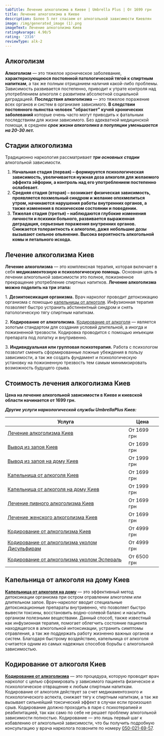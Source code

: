 ```yaml
---
tabTitle: Лечение алкоголизма в Киеве | Umbrella Plus | От 1699 грн
title: Лечение алкоголизма в Киеве
description: Более 5 лет спасаем от алкогольной зависимости Киевлян
image: /img/generated_image (1).png
imageText: Лечение алкоголизма Киев
ratingAvarage: 4.90/5
rating: '2316'
reviewType: alk-2
---
```


## Алкоголизм

**Алкоголизм** — это тяжелое хроническое заболевание, **характеризующеюся постоянной патологической тягой к спиртным напиткам**, а так же полным отрицанием наличия какой-либо проблемы. Зависимость развивается постепенно, приводит к  утрате контроля над употреблением алкоголя с развитием абсолютной социальной деградацией. **Последствия алкоголизма** — это тяжелое поражение всех органов и систем в организме зависимого. **В следствии постоянного пьянства человек "обрастает" кучей хронических заболеваний** которые очень часто могут приводить к фатальным последствиям для жизни зависимого. Без адекватной медицинской помощи, в среднем ***срок жизни алкоголика в популяции уменьшается на 20-30 лет.***

## Стадии алкоголизма

Традиционно наркология рассматривает ***три основных стадии*** алкогольной зависимости.

1. **Начальная стадия (первая) – формируется психологическая зависимость, увеличивается нужная доза алкоголя для желаемого эффекта эйфории, а контроль над его употреблением постепенно ослабевает.**
2. **Средняя стадия (вторая) – возникает физическая зависимость, проявляется похмельный синдром и желание опохмелиться утром, начинаются нарушения работы внутренних органов, а также изменения в психическом состоянии и поведении.**
3. **Тяжелая стадия (третья) – наблюдаются глубокие изменения личности и психики больного, развивается выраженная деградация, серьезные поражения внутренних органов. Снижается толерантность к алкоголю, даже небольшие дозы вызывают сильное опьянение. Высока вероятность алкогольной комы и летального исхода.**

## Лечение алкоголизма Киев

**Лечение алкоголизма** — это комплексная терапия, которая включает в себя **медикаментозную и психологическую помощь**. Основная цель в лечении алкогольной зависимости это полное, пожизненное прекращение употребление спиртных напитков. **Лечение алкоголизма можно поделить на три этапа:**

1\. **Дезинтоксикация организма.** Врач нарколог проводит детоксикацию организма с помощью [капельницы от алкоголя](https://umbrella-plus.com.ua/kiev/kapelnica_ot_alkogola_kiev/). Инфузионная терапия позволяет быстро устранить абстинентный синдром и снять патологическую тягу спиртным напиткам.

2\. **Кодирование от алкоголизма.** [Кодирование от алкоголя](https://umbrella-plus.com.ua/kiev/kodirovka-ot-alkogolia-disulfiram-kiev/) — является золотым стандартом для создания условий длительной, а иногда и пожизненной трезвости. Кодировка проводится с помощью инъекции препарата под лопатку и внутривенно.

3\. **Индивидуальная или групповая психотерапия.** Работа с психологом позволит сменить сформированные ложные убеждения в пользу зависимости, а так же создать фундамент и психологическую установку на пожизненную трезвость тем самым минимизировать возможность будущего срыва.

## Стоимость лечения алкоголизма Киев

**Цена на лечение алкогольной зависимости в Киеве и киевской области начинается от 1699 грн.**

***Другие услуги наркологической службы UmbrellaPlus Киев:***

| Услуга                                                                                  | Цена        |
| --------------------------------------------------------------------------------------- | ----------- |
| [Лечение алкоголизма Киев](lechenie-alkogolizma-kiev)                                   | От 1699 грн |
| [Вывод из запоя Киев](Vivod-iz-zapoia-kiev)                                             | От 1699 грн |
| [Вывод из запоя на дому Киев](Vivod-iz-zapoia-na-domy-kiev)                             | От 1999 грн |
| [Капельница от алкоголя Киев](Kapelnica_ot_alkogola_kiev)                               | От 1699 грн |
| [Капельница от алкоголя на дому Киев](Kapelnica_ot_alkogola_na_domy_kiev)               | От 1999 грн |
| [Лечение пивного алкоголизма Киев](lechenie-pivnogi-alkogolizma-kiev)                   | От 1699 грн |
| [Лечение женского алкоголизма Киев](lechenie-jenskogo-alkogolizma-kiev)                 | От 1699 грн |
| [Кодирование от алкоголизма Киев](kodirovka-ot-alkogolia-kiev)                          | От 4999 грн |
| [Кодирование от алкоголизма уколом Дисульфирам](kodirovka-ot-alkogolia-disulfiram-kiev) | От 4999 грн |
| [Кодирование от алкоголизма уколом Эспераль](kodirovka-ot-alkogolizma-espiarl-kiev)     | От 6500 грн |

## Капельница от алкоголя на дому Киев

**[Капельница от алкоголя на дому](https://umbrella-plus.com.ua/kiev/kapelnica_ot_alkogola_na_domy_kiev/)** — это эффективный метод детоксикации организма при остром отравлении алкоголем или длительном запое. Врач-нарколог вводит специальные детоксикационные препараты внутривенно, что позволяет быстро вывести токсины, восстановить водно-солевой баланс и насытить организм полезными веществами. Данный способ, также известный как инфузионная терапия, помогает облегчить состояние пациента находящегося в алкогольной интоксикации, устранить симптомы отравления, а так же поддержать работу жизненно важных органов и систем. Благодаря быстрому воздействию, капельница от алкоголя считается одним из самых надежных способов борьбы с алкогольной зависимостью.

## Кодирование от алкоголя Киев

**[Кодирование от алкоголизма](https://umbrella-plus.com.ua/kiev/kodirovka-ot-alkogolia-kiev/)** — это процедура, которую проводит врач нарколог с целью сформировать у зависимого пациента физическое и психологическое отвращение к любым спиртным напиткам. Кодирование от алкоголя действует за счет медикаментозного и психологического аспекта, снижает тягу к спиртным напиткам, а так же вызывает сильнейший токсический эффект в случаи если произошел срыв. Кодирование должно проходить в паре с психотерапией и реабилитацией, так как само по себе не решает проблему алкогольной зависимости полностью. Кодирование — это лишь первый шаг к избавлению от алкогольной зависимости, что бы получить подробную консультацию у врача нарколога позвоните по номеру [050-021-69-57](tel:0500216957).

